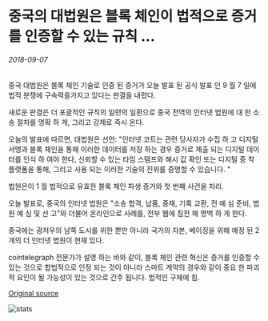 # 중국의 대법원은 블록 체인이 법적으로 증거를 인증할 수 있는 규칙 ...

###### 2018-09-07

중국 대법원은 블록 체인 기술로 인증 된 증거가 오늘 발표 된 공식 발표 인 9 월 7 일에 법적 분쟁에 구속력을가지고 있다는 판결을 내렸다.

새로운 판결은 더 포괄적인 규칙의 일련의 일환으로 중국 전역의 인터넷 법원에 대 한 소송 절차를 명확 하 게, 그리고 강제로 즉시 온다.

오늘의 발표에 따르면, 대법원은 선언: "인터넷 코트는 관련 당사자가 수집 하 고 디지털 서명과 블록 체인을 통해 이러한 데이터를 저장 하는 경우 증거로 제출 되는 디지털 데이터를 인식 하 여야 한다, 신뢰할 수 있는 타임 스탬프와 해시 값 확인 또는 디지털 증 착 플랫폼을 통해, 그리고 사용 되는 이러한 기술의 진위를 증명할 수 있습니다. "

법원은이 1 월 법적으로 유효한 블록 체인 파생 증거와 첫 번째 사건을 처리.

오늘 발표로, 중국의 인터넷 법원은 "소송 합격, 납품, 중재, 기록 교환, 전 예 심 준비, 법원 예 심 및 선 고"와 더불어 온라인으로 사례를, 전부 웹에 침전 해 명백 하 게 한다.

중국에는 광저우의 남쪽 도시를 위한 뿐만 아니라 국가의 자본, 베이징을 위해 예정 된 2 개의 더 인터넷 법원이 현재 있다.

cointelegraph 전문가가 설명 하는 바와 같이, 블록 체인 관련 혁신은 증거를 인증할 수 있는 것으로 합법적으로 인정 되는 것이 아니라 스마트 계약의 경우와 같이 중요 한 파괴적 요인이 될 가능성이 있는 것으로 간주 됩니다. 법적인 구체에 힘.

[Original source](https://cointelegraph.com/news/chinas-supreme-court-rules-that-blockchain-can-legally-authenticate-evidence)

![stats](https://c.statcounter.com/11760860/0/a89fa40b/1/ "stats")